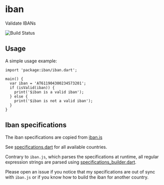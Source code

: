 # iban

Validate IBANs

![Build Status](https://travis-ci.org/close2/mod97.svg?branch=master)
## Usage

A simple usage example:

    import 'package:iban/iban.dart';

    main() {
      var iban = 'AT611904300234573201';
      if (isValid(iban)) {
        print('$iban is a valid iban');
      } else {
        print('$iban is not a valid iban');
      }
    }

## Iban specifications

The iban specifications are copied from [iban.js](https://github.com/arhs/iban.js/blob/master/iban.js)

See [specifications.dart](tool/specifications.dart) for all available countries.


Contrary to `iban.js`, which parses the specifications at runtime, all regular expression
strings are parsed using [specifications_builder.dart](tool/specifications_builder.dart).


Please open an issue if you notice that my specifications are out of sync with `iban.js` or
if you know how to build the iban for another country.


